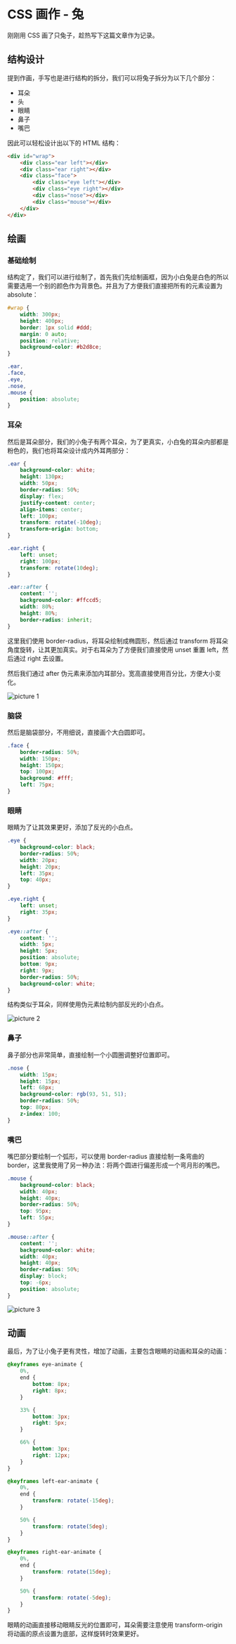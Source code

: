 # CSS 画作 - 兔

刚刚用 CSS 画了只兔子，趁热写下这篇文章作为记录。

## 结构设计

提到作画，手写也是进行结构的拆分，我们可以将兔子拆分为以下几个部分：

-   耳朵
-   头
-   眼睛
-   鼻子
-   嘴巴

因此可以轻松设计出以下的 HTML 结构：

```html
<div id="wrap">
    <div class="ear left"></div>
    <div class="ear right"></div>
    <div class="face">
        <div class="eye left"></div>
        <div class="eye right"></div>
        <div class="nose"></div>
        <div class="mouse"></div>
    </div>
</div>
```

## 绘画

### 基础绘制

结构定了，我们可以进行绘制了，首先我们先绘制画框，因为小白兔是白色的所以需要选用一个别的颜色作为背景色。并且为了方便我们直接把所有的元素设置为 absolute：

```css
#wrap {
    width: 300px;
    height: 400px;
    border: 1px solid #ddd;
    margin: 0 auto;
    position: relative;
    background-color: #b2d8ce;
}

.ear,
.face,
.eye,
.nose,
.mouse {
    position: absolute;
}
```

### 耳朵

然后是耳朵部分，我们的小兔子有两个耳朵，为了更真实，小白兔的耳朵内部都是粉色的，我们也将耳朵设计成内外耳两部分：

```css
.ear {
    background-color: white;
    height: 130px;
    width: 50px;
    border-radius: 50%;
    display: flex;
    justify-content: center;
    align-items: center;
    left: 100px;
    transform: rotate(-10deg);
    transform-origin: bottom;
}

.ear.right {
    left: unset;
    right: 100px;
    transform: rotate(10deg);
}

.ear::after {
    content: '';
    background-color: #ffccd5;
    width: 80%;
    height: 80%;
    border-radius: inherit;
}
```

这里我们使用 border-radius，将耳朵绘制成椭圆形，然后通过 transform 将耳朵角度旋转，让其更加真实。对于右耳朵为了方便我们直接使用 unset 重置 left，然后通过 right 去设置。

然后我们通过 after 伪元素来添加内耳部分。宽高直接使用百分比，方便大小变化。

![picture 1](/image/blog-css-rabbit-97.png)

### 脑袋

然后是脑袋部分，不用细说，直接画个大白圆即可。

```css
.face {
    border-radius: 50%;
    width: 150px;
    height: 150px;
    top: 100px;
    background: #fff;
    left: 75px;
}
```

### 眼睛

眼睛为了让其效果更好，添加了反光的小白点。

```css
.eye {
    background-color: black;
    border-radius: 50%;
    width: 20px;
    height: 20px;
    left: 35px;
    top: 40px;
}

.eye.right {
    left: unset;
    right: 35px;
}

.eye::after {
    content: '';
    width: 5px;
    height: 5px;
    position: absolute;
    bottom: 9px;
    right: 9px;
    border-radius: 50%;
    background-color: white;
}
```

结构类似于耳朵，同样使用伪元素绘制内部反光的小白点。

![picture 2](/image/blog-css-rabbit-93.png)

### 鼻子

鼻子部分也非常简单，直接绘制一个小圆圈调整好位置即可。

```css
.nose {
    width: 15px;
    height: 15px;
    left: 68px;
    background-color: rgb(93, 51, 51);
    border-radius: 50%;
    top: 80px;
    z-index: 100;
}
```

### 嘴巴

嘴巴部分要绘制一个弧形，可以使用 border-radius 直接绘制一条弯曲的 border，这里我使用了另一种办法：将两个圆进行偏差形成一个弯月形的嘴巴。

```css
.mouse {
    background-color: black;
    width: 40px;
    height: 40px;
    border-radius: 50%;
    top: 95px;
    left: 55px;
}

.mouse::after {
    content: '';
    background-color: white;
    width: 40px;
    height: 40px;
    border-radius: 50%;
    display: block;
    top: -6px;
    position: absolute;
}
```

![picture 3](/image/blog-css-rabbit-13.png)

## 动画

最后，为了让小兔子更有灵性，增加了动画，主要包含眼睛的动画和耳朵的动画：

```css
@keyframes eye-animate {
    0%,
    end {
        bottom: 8px;
        right: 8px;
    }

    33% {
        bottom: 3px;
        right: 5px;
    }

    66% {
        bottom: 3px;
        right: 12px;
    }
}

@keyframes left-ear-animate {
    0%,
    end {
        transform: rotate(-15deg);
    }

    50% {
        transform: rotate(5deg);
    }
}

@keyframes right-ear-animate {
    0%,
    end {
        transform: rotate(15deg);
    }

    50% {
        transform: rotate(-5deg);
    }
}
```

眼睛的动画直接移动眼睛反光的位置即可，耳朵需要注意使用 transform-origin 将动画的原点设置为底部，这样旋转时效果更好。
